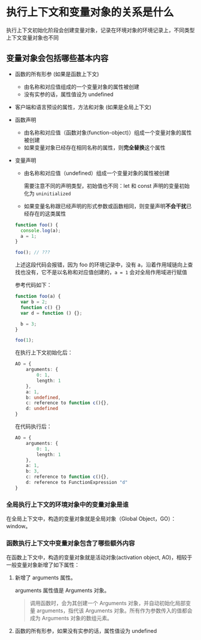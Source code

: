 # 执行上下文和变量对象的关系是什么

执行上下文初始化阶段会创建变量对象，记录在环境对象的环境记录上，不同类型上下文变量对象也不同

## 变量对象会包括哪些基本内容

- 函数的所有形参 (如果是函数上下文)

  - 由名称和对应值组成的一个变量对象的属性被创建
  - 没有实参的话，属性值设为 undefined

- 客户端和语言预设的属性，方法和对象 (如果是全局上下文)

- 函数声明

  - 由名称和对应值（函数对象(function-object)）组成一个变量对象的属性被创建
  - 如果变量对象已经存在相同名称的属性，则**完全替换**这个属性

- 变量声明

  - 由名称和对应值（undefined）组成一个变量对象的属性被创建

    需要注意不同的声明类型，初始值也不同：let 和 const 声明的变量初始化为 `uninitialized`

  - 如果变量名称跟已经声明的形式参数或函数相同，则变量声明**不会干扰**已经存在的这类属性

  ```ts
  function foo() {
    console.log(a);
    a = 1;
  }

  foo(); // ???
  ```

  上述这段代码会报错，因为 foo 的环境记录中，没有 a，沿着作用域链向上查找也没有，它不是以名称和对应值创建的，`a = 1` 会对全局作用域进行赋值

  参考代码如下：

  ```ts
  function foo(a) {
    var b = 2;
    function c() {}
    var d = function () {};

    b = 3;
  }

  foo(1);
  ```

  在执行上下文初始化后：

  ```ts
  AO = {
      arguments: {
          0: 1,
          length: 1
      },
      a: 1,
      b: undefined,
      c: reference to function c(){},
      d: undefined
  }
  ```

  在代码执行后：

  ```ts
  AO = {
      arguments: {
          0: 1,
          length: 1
      },
      a: 1,
      b: 3,
      c: reference to function c(){},
      d: reference to FunctionExpression "d"
  }
  ```

### 全局执行上下文的环境对象中的变量对象是谁

在全局上下文中，构造的变量对象就是全局对象（Global Object，GO）：window。

### 函数执行上下文中变量对象包含了哪些额外内容

在函数上下文中，构造的变量对象就是活动对象(activation object, AO)，相较于一般变量对象新增了如下属性：

1. 新增了 arguments 属性。

   arguments 属性值是 Arguments 对象。

   > 调用函数时，会为其创建一个 Arguments 对象，并自动初始化局部变量 arguments，指代该 Arguments 对象。所有作为参数传入的值都会成为 Arguments 对象的数组元素。

2. 函数的所有形参，如果没有实参的话，属性值设为 undefined


  